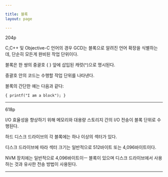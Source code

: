 ```yaml
---

title: 블록
layout: page

---
```




204p

C,C++ 및 Objective-C 언어의 경우 GCD는 블록으로 알려진 언어 확장을 식별하는데, 단순히 모든게 완비된 작업 단위이다.

블록은 한 쌍의 중괄호 { } 앞에 삽입된 캐럿(^)으로 명시된다.

중괄호 안의 코드는 수행할 작업 단위를 나타낸다.

블록의 간단한 예는 다음과 같다:

`{ printf("I am a block"); }`

***

618p

I/O 효율성을 향상하기 위해 메모리와 대용량 스토리지 간의 I/O 전송이 블록 단위로 수행된다. 

하드 디스크 드라이브의 각 블록에는 하나 이상의 섹터가 있다.

디스크 드라이브에 따라 섹터 크기는 일반적으로 512바이트 또는 4,096바이트이다.

NVM 장치에는 일반적으로 4,096바이트이ㅡ 블록이 있으며 디스크 드라이브에서 사용하는 것과 유사한 전송 방법이 사용된다.

***

